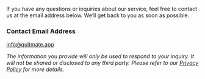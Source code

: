 If you have any questions or inquiries about our service, feel free to contact us at the email address below. We’ll get back to you as soon as possible.

### Contact Email Address  
[info@quitmate.app](mailto:info@quitmate.app)

*The information you provide will only be used to respond to your inquiry. It will not be shared or disclosed to any third party. Please refer to our [Privacy Policy](../privacy) for more details.*
